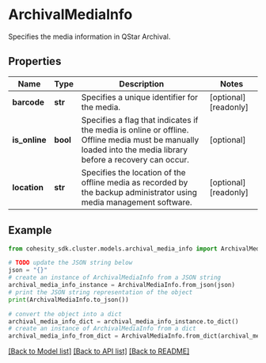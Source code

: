 # ArchivalMediaInfo

Specifies the media information in QStar Archival.

## Properties

Name | Type | Description | Notes
------------ | ------------- | ------------- | -------------
**barcode** | **str** | Specifies a unique identifier for the media. | [optional] [readonly] 
**is_online** | **bool** | Specifies a flag that indicates if the media is online or offline. Offline media must be manually loaded into the media library before a recovery can occur. | [optional] 
**location** | **str** | Specifies the location of the offline media as recorded by the backup administrator using media management software. | [optional] [readonly] 

## Example

```python
from cohesity_sdk.cluster.models.archival_media_info import ArchivalMediaInfo

# TODO update the JSON string below
json = "{}"
# create an instance of ArchivalMediaInfo from a JSON string
archival_media_info_instance = ArchivalMediaInfo.from_json(json)
# print the JSON string representation of the object
print(ArchivalMediaInfo.to_json())

# convert the object into a dict
archival_media_info_dict = archival_media_info_instance.to_dict()
# create an instance of ArchivalMediaInfo from a dict
archival_media_info_from_dict = ArchivalMediaInfo.from_dict(archival_media_info_dict)
```
[[Back to Model list]](../README.md#documentation-for-models) [[Back to API list]](../README.md#documentation-for-api-endpoints) [[Back to README]](../README.md)


